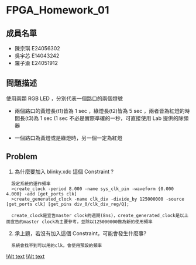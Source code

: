 # FPGA_Homework_01
## 成員名單
* 陳宗琪 E24056302
* 吳宇芯 E14043242
* 羅子渝 E24051912

## 問題描述
使用兩顆 RGB LED ，分別代表一個路口的兩個燈號

* 兩個路口的黃燈長(t1)皆為 1 sec ，綠燈長(t2)皆為 5 sec ，兩者皆為紅燈的時間長(t3)為 1 sec (1 sec 不必是實際準確的一秒，可直接使用 Lab 提供的除頻器

* 一個路口為黃燈或是綠燈時，另一個一定為紅燈

## Problem
1. 為什麼要加入 blinky.xdc 這個 Constraint ?
```
  設定系統的運作頻率
  >create_clock -period 8.000 -name sys_clk_pin -waveform {0.000 4.000} -add [get_ports clk]
  >create_generated_clock -name clk_div -divide_by 125000000 -source [get_ports clk] [get_pins div_0/clk_div_reg/Q];

  create_clock是宣告master clock的週期(8ns)，create_generated_clock是以上面宣告的master clock為主要參考，並除以125000000做為新的使用頻率
```
2. 承上題，若沒有加入這個 Constraint，可能會發生什麼事?
```
  系統會找不到可以用的clk，會使用預設的頻率
```
[!Alt text](https://github.com/Dozis/2019_FPGA_Design_Group6/blob/master/Lab01/%E8%9E%A2%E5%B9%95%E6%93%B7%E5%8F%96%E7%95%AB%E9%9D%A2%202019-07-10%2012-48-39.png?raw=true)
[!Alt text](https://github.com/Dozis/2019_FPGA_Design_Group6/blob/master/Lab01/%E8%9E%A2%E5%B9%95%E6%93%B7%E5%8F%96%E7%95%AB%E9%9D%A2%202019-07-10%2012-51-34.png?raw=true)
